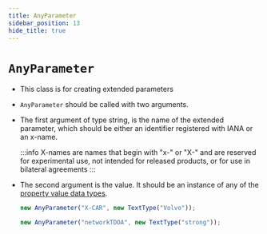 ```yaml
---
title: AnyParameter
sidebar_position: 13
hide_title: true
---
```


# `AnyParameter`

- This class is for creating extended parameters

- `AnyParameter` should be called with two arguments.

- The first argument of type string, is the name of the extended parameter,
  which should be either an identifier registered with IANA or an x-name.

  :::info
  X-names are names that begin with "x-" or "X-" and are reserved for
  experimental use, not intended for released products, or for use in bilateral
  agreements
  :::

- The second argument is the value. It should be an instance of any of the
  [property value data types](/documentation/values/intro).

  ```js
  new AnyParameter("X-CAR", new TextType("Volvo"));

  new AnyParameter("networkTDOA", new TextType("strong"));
  ```
